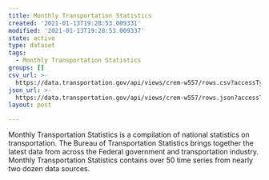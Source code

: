 ```yaml
---
title: Monthly Transportation Statistics
created: '2021-01-13T19:28:53.009331'
modified: '2021-01-13T19:28:53.009337'
state: active
type: dataset
tags:
  - Monthly Transportation Statistics
groups: []
csv_url: >-
  https://data.transportation.gov/api/views/crem-w557/rows.csv?accessType=DOWNLOAD
json_url: >-
  https://data.transportation.gov/api/views/crem-w557/rows.json?accessType=DOWNLOAD
layout: post

---
```

Monthly Transportation Statistics is a compilation of national statistics on transportation. The Bureau of Transportation Statistics brings together the latest data from across the Federal government and transportation industry. Monthly Transportation Statistics contains over 50 time series from nearly two dozen data sources.
